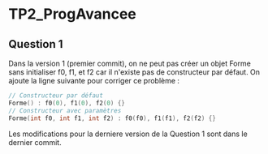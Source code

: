 # TP2_ProgAvancee
## Question 1
Dans la version 1 (premier commit), on ne peut pas créer un objet Forme sans initialiser f0, f1, et f2 car il n'existe pas de constructeur par défaut. On ajoute la ligne suivante pour corriger ce problème :
```cpp
// Constructeur par défaut
Forme() : f0(0), f1(0), f2(0) {}
// Constructeur avec paramètres
Forme(int f0, int f1, int f2) : f0(f0), f1(f1), f2(f2) {}
```

Les modifications pour la derniere version de la Question 1 sont dans le dernier commit.
